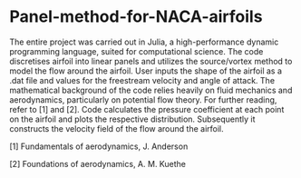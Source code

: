 # Panel-method-for-NACA-airfoils
The entire project was carried out in Julia, a high-performance dynamic programming language, suited for computational science.
The code discretises airfoil into linear panels and utilizes the source/vortex method to model the flow around the airfoil.
User inputs the shape of the airfoil as a .dat file and values for the freestream velocity and angle of attack.
The mathematical background of the code relies heavily on fluid mechanics and aerodynamics, particularly on potential flow theory. For further reading, refer to [1] and [2].
Code calculates the pressure coefficient at each point on the airfoil and plots the respective distribution.
Subsequently it constructs the velocity field of the flow around the airfoil.

[1] Fundamentals of aerodynamics, J. Anderson

[2] Foundations of aerodynamics, A. M. Kuethe

